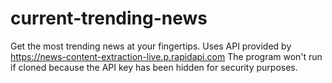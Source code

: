 # current-trending-news
Get the most trending news at your fingertips. Uses API provided by https://news-content-extraction-live.p.rapidapi.com
The program won't run if cloned because the API key has been hidden for security purposes.
